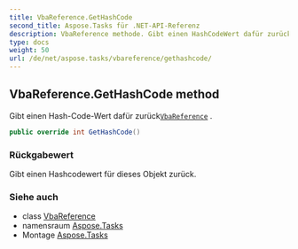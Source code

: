 ```yaml
---
title: VbaReference.GetHashCode
second_title: Aspose.Tasks für .NET-API-Referenz
description: VbaReference methode. Gibt einen HashCodeWert dafür zurückVbaReference .
type: docs
weight: 50
url: /de/net/aspose.tasks/vbareference/gethashcode/
---
```

## VbaReference.GetHashCode method

Gibt einen Hash-Code-Wert dafür zurück[`VbaReference`](../) .

```csharp
public override int GetHashCode()
```

### Rückgabewert

Gibt einen Hashcodewert für dieses Objekt zurück.

### Siehe auch

* class [VbaReference](../)
* namensraum [Aspose.Tasks](../../vbareference/)
* Montage [Aspose.Tasks](../../../)


